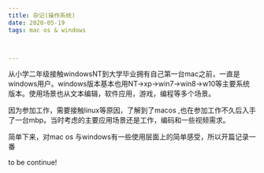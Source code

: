 ```yaml
---
title: 杂记(操作系统)
date: 2020-05-19
tags: mac os & windows



---
```




<!--more-->



从小学二年级接触windowsNT到大学毕业拥有自己第一台mac之前，一直是windows用户。windows版本基本也用NT->xp->win7->win8->w10等主要系统版本。使用场景也从文本编辑，软件应用，游戏，编程等多个场景。

因为参加工作，需要接触linux等原因，了解到了macos ,也在参加工作不久后入手了一台mbp。当时考虑的主要应用场景还是工作，编码和一些视频需求。

简单下来，对mac os 与windows有一些使用层面上的简单感受，所以开篇记录一番



to be continue!



